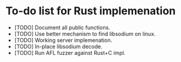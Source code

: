 # To-do list for Rust implemenation
- [TODO] Document all public functions.
- [TODO] Use better mechanism to find libsodium on linux.
- [TODO] Working server implemenation.
- [TODO] In-place libsodium decode.
- [TODO] Run AFL fuzzer against Rust+C impl.
